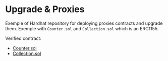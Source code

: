 # Upgrade & Proxies

Exemple of Hardhat repository for deploying proxies contracts and upgrade them. Exemple with `Counter.sol` and `Collection.sol` which is an ERC1155.

Verified contract:

- [Counter.sol](https://rinkeby.etherscan.io/address/0x424077C841D096400Cc9E25dAd6860dBA079b98A)
- [Collection.sol](https://rinkeby.etherscan.io/address/0x8B3423904c0db7A4b1b79a8B0D16a9E3c28b8270)
